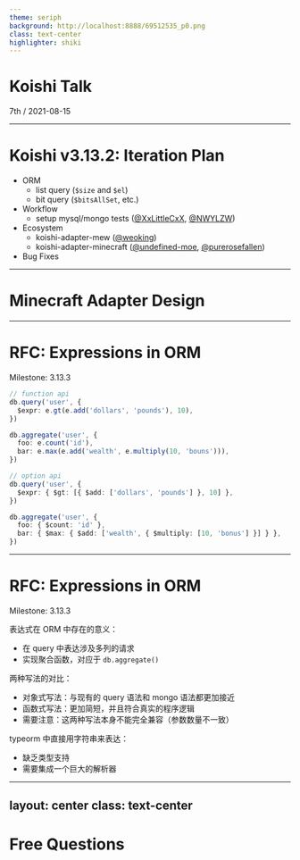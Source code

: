 ```yaml
---
theme: seriph
background: http://localhost:8888/69512535_p0.png
class: text-center
highlighter: shiki
---
```


# Koishi Talk

<div class="opacity-80">
7th / 2021-08-15
</div>

---

# Koishi v3.13.2: Iteration Plan

- ORM
  - list query (`$size` and `$el`)
  - bit query (`$bitsAllSet`, etc.)
- Workflow
  - setup mysql/mongo tests (<u>@XxLittleCxX</u>, <u>@NWYLZW</u>)
- Ecosystem
  - koishi-adapter-mew (<u>@weoking</u>)
  - koishi-adapter-minecraft (<u>@undefined-moe</u>, <u>@purerosefallen</u>)
- Bug Fixes

---

# Minecraft Adapter Design

---

# RFC: Expressions in ORM

Milestone: 3.13.3

```ts
// function api
db.query('user', {
  $expr: e.gt(e.add('dollars', 'pounds'), 10),
})

db.aggregate('user', {
  foo: e.count('id'),
  bar: e.max(e.add('wealth', e.multiply(10, 'bouns'))),
})
```

```ts
// option api
db.query('user', {
  $expr: { $gt: [{ $add: ['dollars', 'pounds'] }, 10] },
})

db.aggregate('user', {
  foo: { $count: 'id' },
  bar: { $max: { $add: ['wealth', { $multiply: [10, 'bonus'] }] } },
})
```

---

# RFC: Expressions in ORM

Milestone: 3.13.3

表达式在 ORM 中存在的意义：

- 在 query 中表达涉及多列的请求
- 实现聚合函数，对应于 `db.aggregate()`

两种写法的对比：

- 对象式写法：与现有的 query 语法和 mongo 语法都更加接近
- 函数式写法：更加简短，并且符合真实的程序逻辑
- 需要注意：这两种写法本身不能完全兼容（参数数量不一致）

typeorm 中直接用字符串来表达：

- 缺乏类型支持
- 需要集成一个巨大的解析器

---
layout: center
class: text-center
---

# Free Questions
